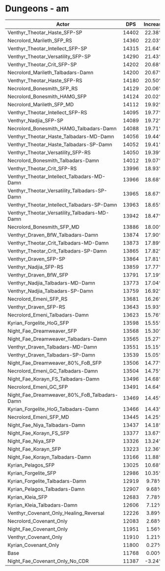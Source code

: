 # Dungeons - am
| Actor | DPS | Increase |
|---|:---:|:---:|
|Venthyr_Theotar_Haste_SFP-SP|14402|22.38%|
|Necrolord_Marileth_SFP_RS|14360|22.03%|
|Venthyr_Theotar_Intellect_SFP-SP|14315|21.64%|
|Venthyr_Theotar_Versatility_SFP-SP|14290|21.43%|
|Venthyr_Theotar_Crit_SFP-SP|14202|20.68%|
|Necrolord_Marileth_Talbadars-Damn|14200|20.67%|
|Venthyr_Theotar_Haste_SFP-RS|14180|20.50%|
|Necrolord_Bonesmith_SFP_RS|14129|20.06%|
|Necrolord_Bonesmith_HAMG_SFP|14124|20.02%|
|Necrolord_Marileth_SFP_MD|14112|19.92%|
|Venthyr_Theotar_Intellect_SFP-RS|14095|19.77%|
|Venthyr_Nadjia_SFP-SP|14089|19.72%|
|Necrolord_Bonesmith_HAMG_Talbadars-Damn|14088|19.71%|
|Venthyr_Theotar_Haste_Talbadars-MD-Damn|14056|19.44%|
|Venthyr_Theotar_Haste_Talbadars-SP-Damn|14052|19.41%|
|Venthyr_Theotar_Versatility_SFP-RS|14050|19.39%|
|Necrolord_Bonesmith_Talbadars-Damn|14012|19.07%|
|Venthyr_Theotar_Crit_SFP-RS|13996|18.93%|
|Venthyr_Theotar_Intellect_Talbadars-MD-Damn|13966|18.68%|
|Venthyr_Theotar_Versatility_Talbadars-SP-Damn|13965|18.67%|
|Venthyr_Theotar_Intellect_Talbadars-SP-Damn|13963|18.65%|
|Venthyr_Theotar_Versatility_Talbadars-MD-Damn|13942|18.47%|
|Necrolord_Bonesmith_SFP_MD|13886|18.00%|
|Venthyr_Draven_BfW_Talbadars-Damn|13874|17.90%|
|Venthyr_Theotar_Crit_Talbadars-MD-Damn|13873|17.89%|
|Venthyr_Theotar_Crit_Talbadars-SP-Damn|13865|17.82%|
|Venthyr_Draven_SFP-SP|13864|17.81%|
|Venthyr_Nadjia_SFP-RS|13859|17.77%|
|Venthyr_Draven_BfW_SFP|13791|17.19%|
|Venthyr_Nadjia_Talbadars-MD-Damn|13773|17.04%|
|Venthyr_Nadjia_Talbadars-SP-Damn|13759|16.92%|
|Necrolord_Emeni_SFP_RS|13681|16.26%|
|Venthyr_Draven_SFP-RS|13643|15.93%|
|Necrolord_Emeni_Talbadars-Damn|13623|15.76%|
|Kyrian_Forgelite_HoG_SFP|13598|15.55%|
|Night_Fae_Dreamweaver_SFP|13568|15.30%|
|Night_Fae_Dreamweaver_Talbadars-Damn|13565|15.27%|
|Venthyr_Draven_Talbadars-MD-Damn|13551|15.15%|
|Venthyr_Draven_Talbadars-SP-Damn|13539|15.05%|
|Night_Fae_Dreamweaver_80%_FoB_SFP|13506|14.77%|
|Necrolord_Emeni_GC_Talbadars-Damn|13504|14.75%|
|Night_Fae_Korayn_FS_Talbadars-Damn|13496|14.68%|
|Necrolord_Emeni_GC_SFP|13491|14.64%|
|Night_Fae_Dreamweaver_80%_FoB_Talbadars-Damn|13469|14.45%|
|Kyrian_Forgelite_HoG_Talbadars-Damn|13466|14.43%|
|Necrolord_Emeni_SFP_MD|13445|14.25%|
|Night_Fae_Niya_Talbadars-Damn|13437|14.18%|
|Night_Fae_Korayn_FS_SFP|13377|13.67%|
|Night_Fae_Niya_SFP|13326|13.24%|
|Night_Fae_Korayn_SFP|13223|12.36%|
|Night_Fae_Korayn_Talbadars-Damn|13166|11.88%|
|Kyrian_Pelagos_SFP|13025|10.68%|
|Kyrian_Forgelite_SFP|12986|10.35%|
|Kyrian_Forgelite_Talbadars-Damn|12919|9.78%|
|Kyrian_Pelagos_Talbadars-Damn|12907|9.68%|
|Kyrian_Kleia_SFP|12683|7.78%|
|Kyrian_Kleia_Talbadars-Damn|12606|7.12%|
|Venthyr_Covenant_Only_Healing_Reversal|12226|3.89%|
|Necrolord_Covenant_Only|12083|2.68%|
|Night_Fae_Covenant_Only|11951|1.56%|
|Venthyr_Covenant_Only|11910|1.21%|
|Kyrian_Covenant_Only|11800|0.27%|
|Base|11768|0.00%|
|Night_Fae_Covenant_Only_No_CDR|11387|-3.24%|
